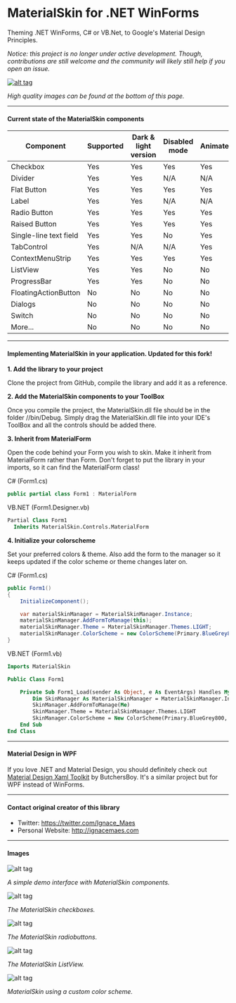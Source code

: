 MaterialSkin for .NET WinForms
=====================

Theming .NET WinForms, C# or VB.Net, to Google's Material Design Principles.

*Notice: this project is no longer under active development. Though, contributions are still welcome and the community will likely still help if you open an issue.*

<a href="https://www.youtube.com/watch?v=A8osVM_SXlg" target="_blank">![alt tag](http://i.imgur.com/JAttoOo.png)</a>

*High quality images can be found at the bottom of this page.*

---

#### Current state of the MaterialSkin components
| Component | Supported | Dark & light version | Disabled mode | Animated |
| --- | --- | --- | --- | --- |
| Checkbox | Yes | Yes | Yes | Yes |
| Divider | Yes | Yes | N/A | N/A |
| Flat Button | Yes | Yes | Yes | Yes |
| Label | Yes | Yes | N/A | N/A |
| Radio Button | Yes | Yes | Yes | Yes |
| Raised Button | Yes | Yes | Yes | Yes |
| Single-line text field | Yes | Yes | No | Yes |
| TabControl | Yes | N/A | N/A | Yes |
| ContextMenuStrip | Yes | Yes | Yes | Yes |
| ListView | Yes | Yes | No | No |
| ProgressBar | Yes | Yes | No | No |
| FloatingActionButton | No | No | No | No |
| Dialogs | No | No | No | No |
| Switch | No | No | No | No |
| More... | No | No | No | No |

---

#### Implementing MaterialSkin in your application. Updated for this fork!

**1. Add the library to your project**

  Clone the project from GitHub, compile the library and add it as a reference.
  
**2. Add the MaterialSkin components to your ToolBox**

  Once you compile the project, the MaterialSkin.dll file should be in the folder //bin/Debug. Simply drag the MaterialSkin.dll file into your IDE's ToolBox and all the controls should be added there.
  
**3. Inherit from MaterialForm**

  Open the code behind your Form you wish to skin. Make it inherit from MaterialForm rather than Form. Don't forget to put the library in your imports, so it can find the MaterialForm class!
  
  C# (Form1.cs)
  ```cs
  public partial class Form1 : MaterialForm
  ```
  
  VB.NET (Form1.Designer.vb)
  ```vb
  Partial Class Form1
    Inherits MaterialSkin.Controls.MaterialForm
  ```
  
**4. Initialize your colorscheme**

  Set your preferred colors & theme. Also add the form to the manager so it keeps updated if the color scheme or theme changes later on.

C# (Form1.cs)
  ```cs
  public Form1()
  {
      InitializeComponent();

      var materialSkinManager = MaterialSkinManager.Instance;
      materialSkinManager.AddFormToManage(this);
      materialSkinManager.Theme = MaterialSkinManager.Themes.LIGHT;
      materialSkinManager.ColorScheme = new ColorScheme(Primary.BlueGrey800, Primary.BlueGrey900, Primary.BlueGrey500, Accent.LightBlue200, TextShade.WHITE);
  }
  ```

VB.NET (Form1.vb)
```vb
Imports MaterialSkin

Public Class Form1

    Private Sub Form1_Load(sender As Object, e As EventArgs) Handles MyBase.Load
        Dim SkinManager As MaterialSkinManager = MaterialSkinManager.Instance
        SkinManager.AddFormToManage(Me)
        SkinManager.Theme = MaterialSkinManager.Themes.LIGHT
        SkinManager.ColorScheme = New ColorScheme(Primary.BlueGrey800, Primary.BlueGrey900, Primary.BlueGrey500, Accent.LightBlue200, TextShade.WHITE)
    End Sub
End Class
```

---

#### Material Design in WPF

If you love .NET and Material Design, you should definitely check out [Material Design Xaml Toolkit](https://github.com/ButchersBoy/MaterialDesignInXamlToolkit) by ButchersBoy. It's a similar project but for WPF instead of WinForms.

---

#### Contact original creator of this library

- Twitter: https://twitter.com/Ignace_Maes
- Personal Website: http://ignacemaes.com

---

#### Images

![alt tag](http://i.imgur.com/Ub0N9Xf.png)

*A simple demo interface with MaterialSkin components.*

![alt tag](http://i.imgur.com/eIAtRkc.png)

*The MaterialSkin checkboxes.*

![alt tag](http://i.imgur.com/sAPyvdH.png)

*The MaterialSkin radiobuttons.*

![alt tag](http://i.imgur.com/3Zpuv6x.png)

*The MaterialSkin ListView.*

![alt tag](http://i.imgur.com/07MrJZQ.png)

*MaterialSkin using a custom color scheme.*

